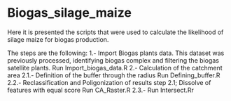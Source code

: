 # Biogas_silage_maize

Here it is presented the scripts that were used to calculate the likelihood of silage maize for biogas production.

The steps are the following:
1.- Import Biogas plants data. This dataset was previously processed, identifying biogas complex and filtering the biogas satellite plants.
Run Import_biogas_data.R
2.- Calculation of the catchment area
2.1.- Definition of the buffer through the radius 
Run Defining_buffer.R
2.2.- Reclassification and Poligonization of results step 2.1; Dissolve of features with equal score 
Run CA_Raster.R
2.3.- 
Run Intersect.Rr
